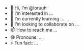 - 👋 Hi, I’m @loruuh
- 👀 I’m interested in ...
- 🌱 I’m currently learning ...
- 💞️ I’m looking to collaborate on ...
- 📫 How to reach me ...
- 😄 Pronouns: ...
- ⚡ Fun fact: ...

<!---
loruuh/loruuh is a ✨ special ✨ repository because its `README.md` (this file) appears on your GitHub profile.
You can click the Preview link to take a look at your changes.
--->
